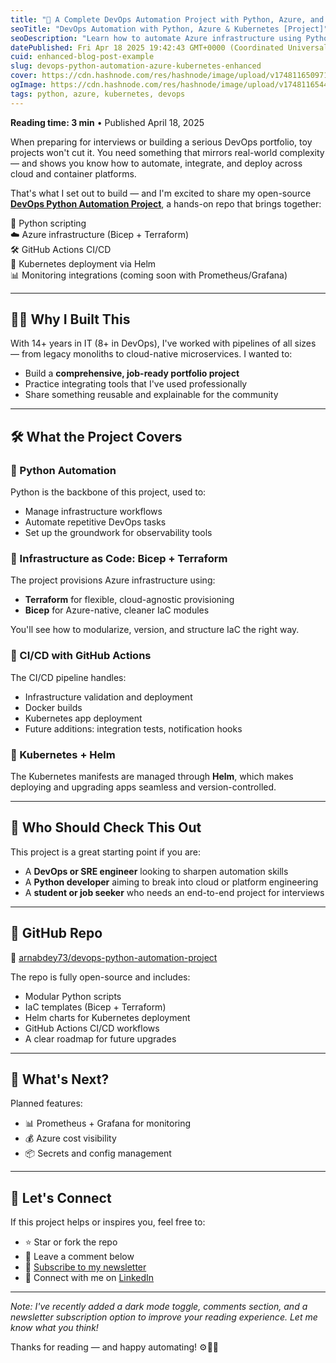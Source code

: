 ```yaml
---
title: "🚀 A Complete DevOps Automation Project with Python, Azure, and Kubernetes"
seoTitle: "DevOps Automation with Python, Azure & Kubernetes [Project]"
seoDescription: "Learn how to automate Azure infrastructure using Python, Terraform, Bicep, GitHub Actions, and Helm in this end-to-end DevOps portfolio project."
datePublished: Fri Apr 18 2025 19:42:43 GMT+0000 (Coordinated Universal Time)
cuid: enhanced-blog-post-example
slug: devops-python-automation-azure-kubernetes-enhanced
cover: https://cdn.hashnode.com/res/hashnode/image/upload/v1748116509711/8e647311-9519-4950-b4ab-1fb756b7bfd9.png
ogImage: https://cdn.hashnode.com/res/hashnode/image/upload/v1748116544147/deed1d78-d80b-450a-bf3a-205cf78935b0.png
tags: python, azure, kubernetes, devops
---
```


**Reading time: 3 min** • Published April 18, 2025

When preparing for interviews or building a serious DevOps portfolio, toy projects won't cut it. You need something that mirrors real-world complexity — and shows you know how to automate, integrate, and deploy across cloud and container platforms.

That's what I set out to build — and I'm excited to share my open-source [**DevOps Python Automation Project**](https://github.com/arnabdey73/devops-python-automation-project), a hands-on repo that brings together:

🧩 Python scripting  
☁️ Azure infrastructure (Bicep + Terraform)  
🛠️ GitHub Actions CI/CD  
🐳 Kubernetes deployment via Helm  
📊 Monitoring integrations (coming soon with Prometheus/Grafana)

---

## 👨‍💻 Why I Built This

With 14+ years in IT (8+ in DevOps), I've worked with pipelines of all sizes — from legacy monoliths to cloud-native microservices. I wanted to:

* Build a **comprehensive, job-ready portfolio project**
* Practice integrating tools that I've used professionally
* Share something reusable and explainable for the community

---

## 🛠️ What the Project Covers

### 🔹 Python Automation

Python is the backbone of this project, used to:

* Manage infrastructure workflows
* Automate repetitive DevOps tasks
* Set up the groundwork for observability tools

### 🔹 Infrastructure as Code: Bicep + Terraform

The project provisions Azure infrastructure using:

* **Terraform** for flexible, cloud-agnostic provisioning
* **Bicep** for Azure-native, cleaner IaC modules

You'll see how to modularize, version, and structure IaC the right way.

### 🔹 CI/CD with GitHub Actions

The CI/CD pipeline handles:

* Infrastructure validation and deployment
* Docker builds
* Kubernetes app deployment
* Future additions: integration tests, notification hooks

### 🔹 Kubernetes + Helm

The Kubernetes manifests are managed through **Helm**, which makes deploying and upgrading apps seamless and version-controlled.

---

## 👀 Who Should Check This Out

This project is a great starting point if you are:

* A **DevOps or SRE engineer** looking to sharpen automation skills
* A **Python developer** aiming to break into cloud or platform engineering
* A **student or job seeker** who needs an end-to-end project for interviews

---

## 📁 GitHub Repo

🔗 [arnabdey73/devops-python-automation-project](https://github.com/arnabdey73/devops-python-automation-project)

The repo is fully open-source and includes:

* Modular Python scripts
* IaC templates (Bicep + Terraform)
* Helm charts for Kubernetes deployment
* GitHub Actions CI/CD workflows
* A clear roadmap for future upgrades

---

## 🔭 What's Next?

Planned features:

* 📊 Prometheus + Grafana for monitoring
* 💰 Azure cost visibility
* 📦 Secrets and config management

---

## 🙌 Let's Connect

If this project helps or inspires you, feel free to:

* ⭐ Star or fork the repo
* 💬 Leave a comment below
* 📧 [Subscribe to my newsletter](https://your-newsletter-service.com/subscribe)
* 🔗 Connect with me on [LinkedIn](https://www.linkedin.com/in/arnabdey73)

---

*Note: I've recently added a dark mode toggle, comments section, and a newsletter subscription option to improve your reading experience. Let me know what you think!*

Thanks for reading — and happy automating! ⚙️🐳🚀
